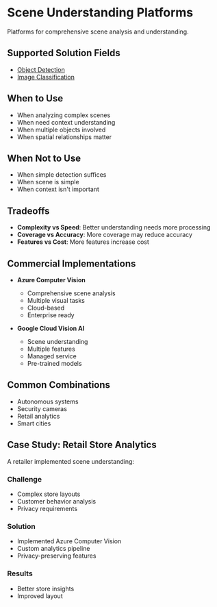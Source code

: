 # Scene Understanding Platforms

Platforms for comprehensive scene analysis and understanding.

## Supported Solution Fields

- [Object Detection](../solutions/object-detection)
- [Image Classification](../solutions/image-classification)

## When to Use

- When analyzing complex scenes
- When need context understanding
- When multiple objects involved
- When spatial relationships matter

## When Not to Use

- When simple detection suffices
- When scene is simple
- When context isn't important

## Tradeoffs

- **Complexity vs Speed**: Better understanding needs more processing
- **Coverage vs Accuracy**: More coverage may reduce accuracy
- **Features vs Cost**: More features increase cost

## Commercial Implementations

- **Azure Computer Vision**

  - Comprehensive scene analysis
  - Multiple visual tasks
  - Cloud-based
  - Enterprise ready

- **Google Cloud Vision AI**
  - Scene understanding
  - Multiple features
  - Managed service
  - Pre-trained models

## Common Combinations

- Autonomous systems
- Security cameras
- Retail analytics
- Smart cities

## Case Study: Retail Store Analytics

A retailer implemented scene understanding:

### Challenge

- Complex store layouts
- Customer behavior analysis
- Privacy requirements

### Solution

- Implemented Azure Computer Vision
- Custom analytics pipeline
- Privacy-preserving features

### Results

- Better store insights
- Improved layout
